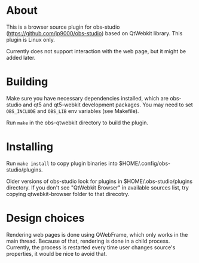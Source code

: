 # About

This is a browser source plugin for obs-studio (https://github.com/jp9000/obs-studio) based
on QtWebkit library. This plugin is Linux only.

Currently does not support interaction with the web page, but it might be added later.

# Building

Make sure you have necessary dependencies installed, which are obs-studio and qt5 and qt5-webkit
development packages. You may need to set `OBS_INCLUDE` and `OBS_LIB` env variables (see Makefile).

Run `make` in the obs-qtwebkit directory to build the plugin.

# Installing

Run `make install` to copy plugin binaries into $HOME/.config/obs-studio/plugins.

Older versions of obs-studio look for plugins in $HOME/.obs-studio/plugins directory.
If you don't see "QtWebkit Browser" in available sources list, try copying qtwebkit-browser folder
to that direcotry.

# Design choices

Rendering web pages is done using QWebFrame, which only works in the main thread. Because of that,
rendering is done in a child process. Currently, the process is restarted every time user changes
source's properties, it would be nice to avoid that.
